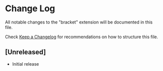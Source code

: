 # Change Log

All notable changes to the "bracket" extension will be documented in this file.

Check [Keep a Changelog](http://keepachangelog.com/) for recommendations on how to structure this file.

## [Unreleased]

- Initial release